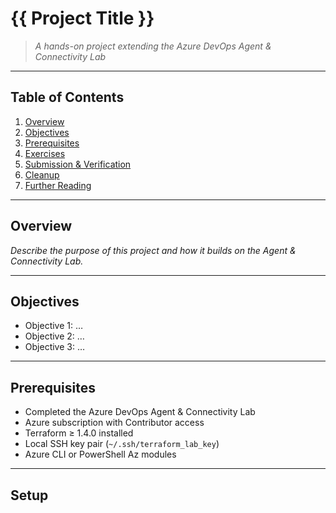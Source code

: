 # {{ Project Title }}

> _A hands-on project extending the Azure DevOps Agent & Connectivity Lab_

---

## Table of Contents

1. [Overview](#overview)  
2. [Objectives](#objectives)  
3. [Prerequisites](#prerequisites)  
4. [Exercises](#exercises)  
5. [Submission & Verification](#submission--verification)  
6. [Cleanup](#cleanup)  
7. [Further Reading](#further-reading)  

---

## Overview

_Describe the purpose of this project and how it builds on the Agent & Connectivity Lab._

---

## Objectives

- Objective 1: …  
- Objective 2: …  
- Objective 3: …  

---

## Prerequisites

- Completed the Azure DevOps Agent & Connectivity Lab  
- Azure subscription with Contributor access  
- Terraform ≥ 1.4.0 installed  
- Local SSH key pair (`~/.ssh/terraform_lab_key`)  
- Azure CLI or PowerShell Az modules  

---

## Setup

